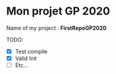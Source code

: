 # Mon projet GP 2020

Name of my project : **FirstRepoGP2020**

TODO: 

- [x] Test compile
- [x] Valid Init
- [ ] Etc...
